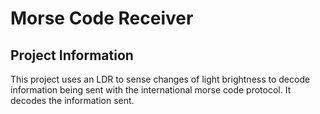 # Morse Code Receiver

## Project Information
This project uses an LDR to sense changes of light brightness to decode information being sent with the international morse code protocol. It decodes the information sent. 
